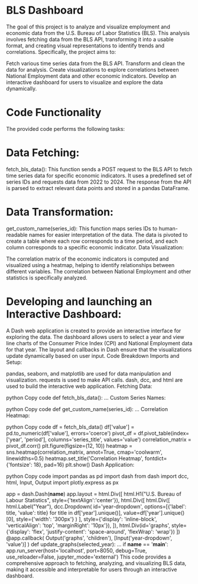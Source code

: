 # BLS Dashboard

The goal of this project is to analyze and visualize employment and economic data from the U.S. Bureau of Labor Statistics (BLS). This analysis involves fetching data from the BLS API, transforming it into a usable format, and creating visual representations to identify trends and correlations. Specifically, the project aims to:

Fetch various time series data from the BLS API.
Transform and clean the data for analysis.
Create visualizations to explore correlations between National Employment data and other economic indicators.
Develop an interactive dashboard for users to visualize and explore the data dynamically.


# Code Functionality
The provided code performs the following tasks:

# Data Fetching:

fetch_bls_data(): This function sends a POST request to the BLS API to fetch time series data for specific economic indicators. It uses a predefined set of series IDs and requests data from 2022 to 2024.
The response from the API is parsed to extract relevant data points and stored in a pandas DataFrame.

# Data Transformation:

get_custom_name(series_id): This function maps series IDs to human-readable names for easier interpretation of the data.
The data is pivoted to create a table where each row corresponds to a time period, and each column corresponds to a specific economic indicator.
Data Visualization:

The correlation matrix of the economic indicators is computed and visualized using a heatmap, helping to identify relationships between different variables.
The correlation between National Employment and other statistics is specifically analyzed.

# Developing and launching an Interactive Dashboard:

A Dash web application is created to provide an interactive interface for exploring the data.
The dashboard allows users to select a year and view line charts of the Consumer Price Index (CPI) and National Employment data for that year.
The layout and callbacks in Dash ensure that the visualizations update dynamically based on user input.
Code Breakdown
Imports and Setup:

pandas, seaborn, and matplotlib are used for data manipulation and visualization.
requests is used to make API calls.
dash, dcc, and html are used to build the interactive web application.
Fetching Data:

python
Copy code
def fetch_bls_data():
    ...
Custom Series Names:

python
Copy code
def get_custom_name(series_id):
    ...
Correlation Heatmap:

python
Copy code
df = fetch_bls_data()
df['value'] = pd.to_numeric(df['value'], errors='coerce')
pivot_df = df.pivot_table(index=['year', 'period'], columns='series_title', values='value')
correlation_matrix = pivot_df.corr()
plt.figure(figsize=(12, 10))
heatmap = sns.heatmap(correlation_matrix, annot=True, cmap='coolwarm', linewidths=0.5)
heatmap.set_title('Correlation Heatmap', fontdict={'fontsize': 18}, pad=16)
plt.show()
Dash Application:

python
Copy code
import pandas as pd
import dash
from dash import dcc, html, Input, Output
import plotly.express as px

app = dash.Dash(__name__)
app.layout = html.Div([
    html.H1("U.S. Bureau of Labour Statistics", style={'textAlign':'center'}),
    html.Div([
        html.Div([
            html.Label("Year"),
            dcc.Dropdown(
                id='year-dropdown',
                options=[{'label': title, 'value': title} for title in df['year'].unique()],
                value=df['year'].unique()[0],
                style={'width': '300px'}
            )
        ], style={'display': 'inline-block', 'verticalAlign': 'top', 'marginRight': '10px'}),
    ]),
    html.Div(id='graphs', style={'display': 'flex', 'justify-content': 'space-around', 'flexWrap': 'wrap'})
])
@app.callback(
    Output('graphs', 'children'),
    [Input('year-dropdown', 'value')]
)
def update_graphs(selected_year):
    ...
if __name__ == '__main__':
    app.run_server(host='localhost', port=8050, debug=True, use_reloader=False, jupyter_mode='external')
This code provides a comprehensive approach to fetching, analyzing, and visualizing BLS data, making it accessible and interpretable for users through an interactive dashboard.
